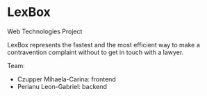 # LexBox

Web Technologies Project

LexBox represents the fastest and the most efficient way to make a contravention complaint without to get in touch with a lawyer.

Team: 
- Czupper Mihaela-Carina: frontend
- Perianu Leon-Gabriel: backend
